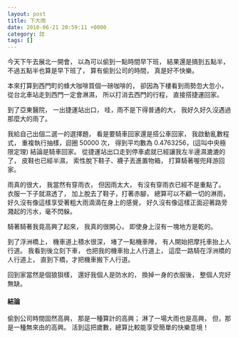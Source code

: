 ```yaml
---
layout: post
title: 下大雨
date: 2010-06-21 20:59:11 +0000
category: 誌
tags: []
---
```



今天下午去展北一開會，
以為可以偷到一點時間早下班，
結果還是搞到五點半，
不過五點半也算是早下班了，
算有偷到公司的時間，
真是好不快樂。

本來打算到西門町的蜂大咖啡買個一磅咖啡的，
卻因為下樓看到雨勢忽大忽小，
從台北車站走到西門一定會淋濕，
所以打消去西門的行程，
直接搭捷運回家。

<!--more-->

到了亞東醫院，
一出捷運站出口，
哇，雨不是下得普通的大，
我好久好久沒遇過那麼大的雨了。

我給自己出個二選一的選擇題，
看是要騎車回家還是搭公車回家，
我啟動亂數程式，
重複執行抽樣，迴圈 50000 次，
得到平均數為 0.4763256，(這叫中央極限定理)
結論是騎車回家。
從捷運站出口走到停車處就已經讓我左半邊濕漉漉的了，
皮鞋也已經半濕，
索性脫下鞋子、襪子丟進置物箱，
打算騎著喔兜拜游回家。

雨真的很大，
我當然有穿雨衣，
但因雨太大，
有沒有穿雨衣已經不是重點了。
衣服一下子就濕透了，
加上脫去了鞋子，打著赤腳，
總算可以不顧一切的淋雨，
好久沒有像這樣享受著粗大雨滴滴在身上的感覺，
好久沒有像這樣正面迎著路旁濺起的污水，毫不閃躲。

騎著騎著我竟高興了起來，
我真的很開心，
即使身上沒有一塊地方是乾的。

到了浮洲橋上，
機車道上積水很深，
堵了一點機車陣，
有人開始把摩托車抬上人行道。
我看到後立刻下車，
也把我的機車抬上人行道上，
這麼一路騎在浮洲橋的人行道上，
直到下橋，才把機車搬下人行道。

回到家當然是個狼狽樣，
還好我個人是防水的，
換掉一身的衣服後，
整個人完好無缺。

#### 結論
偷到公司時間固然高興，
那是一種算計的高興；
淋了一場大雨也是高興，
但，那是一種無來由的高興。
活到這把歲數，總算比較能享受簡單的快樂意境！
